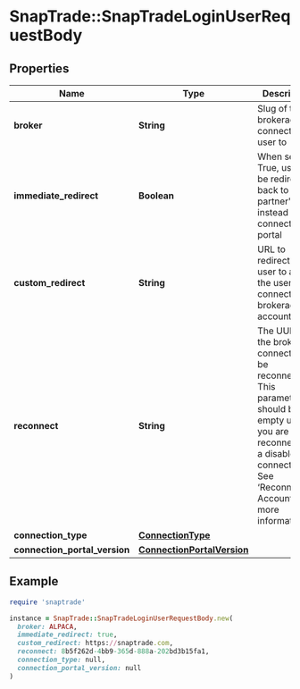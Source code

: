 # SnapTrade::SnapTradeLoginUserRequestBody

## Properties

| Name | Type | Description | Notes |
| ---- | ---- | ----------- | ----- |
| **broker** | **String** | Slug of the brokerage to connect the user to | [optional] |
| **immediate_redirect** | **Boolean** | When set to True, user will be redirected back to the partner&#39;s site instead of the connection portal | [optional] |
| **custom_redirect** | **String** | URL to redirect the user to after the user connects their brokerage account | [optional] |
| **reconnect** | **String** | The UUID of the brokerage connection to be reconnected. This parameter should be left empty unless you are reconnecting a disabled connection. See ‘Reconnecting Accounts’ for more information. | [optional] |
| **connection_type** | [**ConnectionType**](ConnectionType.md) |  | [optional] |
| **connection_portal_version** | [**ConnectionPortalVersion**](ConnectionPortalVersion.md) |  | [optional] |

## Example

```ruby
require 'snaptrade'

instance = SnapTrade::SnapTradeLoginUserRequestBody.new(
  broker: ALPACA,
  immediate_redirect: true,
  custom_redirect: https://snaptrade.com,
  reconnect: 8b5f262d-4bb9-365d-888a-202bd3b15fa1,
  connection_type: null,
  connection_portal_version: null
)
```

